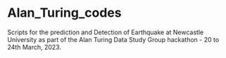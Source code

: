 # Alan_Turing_codes
Scripts for the prediction and Detection of Earthquake at Newcastle University as part of the Alan Turing Data Study Group hackathon - 20 to 24th March, 2023.
